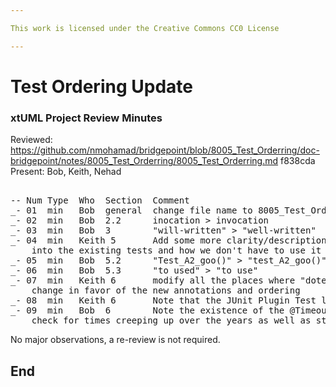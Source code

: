 ```yaml
---

This work is licensed under the Creative Commons CC0 License

---
```


# Test Ordering Update
### xtUML Project Review Minutes

Reviewed:  https://github.com/nmohamad/bridgepoint/blob/8005_Test_Orderring/doc-bridgepoint/notes/8005_Test_Orderring/8005_Test_Orderring.md  f838cda   
Present:  Bob, Keith, Nehad

<pre>

-- Num Type  Who  Section  Comment
_- 01  min   Bob  general  change file name to 8005_Test_Orderring.ant.md
_- 02  min   Bob  2.2      inocation > invocation
_- 03  min   Bob  3        "will-written" > "well-written"
_- 04  min   Keith 5       Add some more clarity/description of how the test runner class hooks 
    into the existing tests and how we don't have to use it for new test classes we write.
_- 05  min   Bob  5.2      "Test_A2_goo()" > "test_A2_goo()"
_- 06  min   Bob  5.3      "to used" > "to use"
_- 07  min   Keith 6       modify all the places where "dotest" was added.  Roll back the "doTest" 
    change in favor of the new annotations and ordering
_- 08  min   Keith 6       Note that the JUnit Plugin Test launch configs will have to be modified to switch from JU3 to JU4
_- 09  min   Bob  6        Note the existence of the @Timeout tag and how we can use it to 
    check for times creeping up over the years as well as stopping tests that are hung, thus allowing us to use the Launch all BridgePoint tests again
</pre>
   
No major observations, a re-review is not required.






End
---
